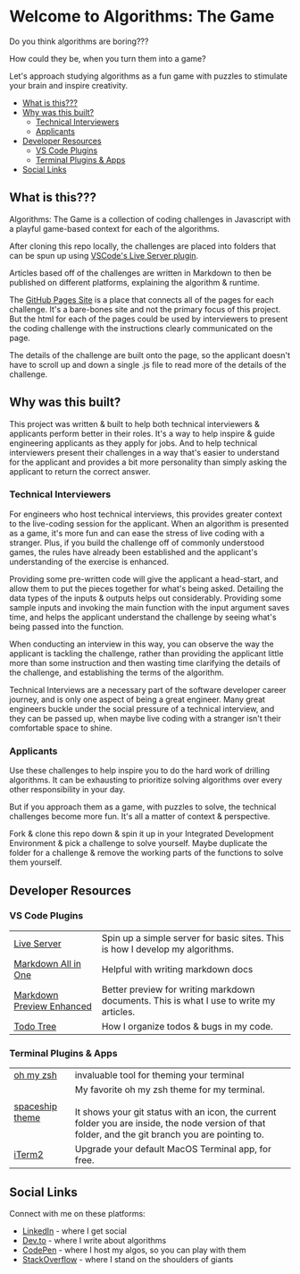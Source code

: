 # Welcome to Algorithms: The Game
Do you think algorithms are boring???

How could they be, when you turn them into a game?

Let's approach studying algorithms as a fun game with puzzles to stimulate your brain and inspire creativity.

- [What is this???](#what-is-this)
- [Why was this built?](#why-was-this-built)
  - [Technical Interviewers](#technical-interviewers)
  - [Applicants](#applicants)
- [Developer Resources](#developer-resources)
  - [VS Code Plugins](#vs-code-plugins)
  - [Terminal Plugins & Apps](#terminal-plugins--apps)
- [Social Links](#social-links)

## What is this???
Algorithms: The Game is a collection of coding challenges in Javascript with a playful game-based context for each of the algorithms.

After cloning this repo locally, the challenges are placed into folders that can be spun up using [VSCode's Live Server plugin](https://marketplace.visualstudio.com/items?itemName=ritwickdey.LiveServer).

Articles based off of the challenges are written in Markdown to then be published on different platforms, explaining the algorithm & runtime.

The [GitHub Pages Site](https://jasontoups.github.io/algorithms-the-game/) is a place that connects all of the pages for each challenge. It's a bare-bones site and not the primary focus of this project. But the html for each of the pages could be used by interviewers to present the coding challenge with the instructions clearly communicated on the page.

The details of the challenge are built onto the page, so the applicant doesn't have to scroll up and down a single .js file to read more of the details of the challenge.

## Why was this built?

This project was written & built to help both technical interviewers & applicants perform better in their roles. It's a way to help inspire & guide engineering applicants as they apply for jobs. And to help technical interviewers present their challenges in a way that's easier to understand for the applicant and provides a bit more personality than simply asking the applicant to return the correct answer. 

### Technical Interviewers

For engineers who host technical interviews, this provides greater context to the live-coding session for the applicant. When an algorithm is presented as a game, it's more fun and can ease the stress of live coding with a stranger. Plus, if you build the challenge off of commonly understood games, the rules have already been established and the applicant's understanding of the exercise is enhanced.

Providing some pre-written code will give the applicant a head-start, and allow them to put the pieces together for what's being asked. Detailing the data types of the inputs & outputs helps out considerably. Providing some sample inputs and invoking the main function with the input argument saves time, and helps the applicant understand the challenge by seeing what's being passed into the function.

When conducting an interview in this way, you can observe the way the applicant is tackling the challenge, rather than providing the applicant little more than some instruction and then wasting time clarifying the details of the challenge, and establishing the terms of the algorithm.

Technical Interviews are a necessary part of the software developer career journey, and is only one aspect of being a great engineer. Many great engineers buckle under the social pressure of a technical interview, and they can be passed up, when maybe live coding with a stranger isn't their comfortable space to shine.

### Applicants

Use these challenges to help inspire you to do the hard work of drilling algorithms. It can be exhausting to prioritize solving algorithms over every other responsibility in your day.

But if you approach them as a game, with puzzles to solve, the technical challenges become more fun. It's all a matter of context & perspective.

Fork & clone this repo down & spin it up in your Integrated Development Environment & pick a challenge to solve yourself. Maybe duplicate the folder for a challenge & remove the working parts of the functions to solve them yourself.

## Developer Resources
### VS Code Plugins

|  | |
|-|-|
| [Live Server](https://marketplace.visualstudio.com/items?itemName=ritwickdey.LiveServer) | Spin up a simple server for basic sites. This is how I develop my algorithms.|
|[Markdown All in One](https://marketplace.visualstudio.com/items?itemName=yzhang.markdown-all-in-one) | Helpful with writing markdown docs |
| [Markdown Preview Enhanced](https://marketplace.visualstudio.com/items?itemName=shd101wyy.markdown-preview-enhanced) | Better preview for writing markdown documents. This is what I use to write my articles. |
| [Todo Tree](https://marketplace.visualstudio.com/items?itemName=Gruntfuggly.todo-tree) | How I organize todos & bugs in my code. |

### Terminal Plugins & Apps
|  | |
|-|-|
| [oh my zsh](https://ohmyz.sh/) | invaluable tool for theming your terminal |
| [spaceship theme](https://github.com/spaceship-prompt/spaceship-prompt) | My favorite oh my zsh theme for my terminal.<br><br> It shows your git status with an icon, the current folder you are inside, the node version of that folder, and the git branch you are pointing to. |
| [iTerm2](https://iterm2.com/) | Upgrade your default MacOS Terminal app, for free. |

## Social Links
Connect with me on these platforms:
- [LinkedIn](https://www.linkedin.com/in/jasontoups/) - where I get social
- [Dev.to](https://dev.to/jasontoups) - where I write about algorithms
- [CodePen](https://codepen.io/JasonToups) - where I host my algos, so you can play with them
- [StackOverflow](https://stackoverflow.com/users/4761122/jason-toups) - where I stand on the shoulders of giants
